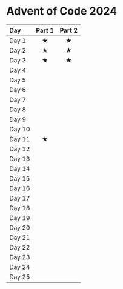 # Advent of Code 2024

| Day     | Part 1 | Part 2 |
|:------  |:------:|:------:|
| Day 1   |   ★   |   ★   |
| Day 2   |   ★   |   ★   |
| Day 3   |   ★   |   ★   |
| Day 4   |      |      |
| Day 5   |      |      |
| Day 6   |      |      |
| Day 7   |      |      |
| Day 8   |      |      |
| Day 9   |      |      |
| Day 10  |      |      |
| Day 11  |   ★   |      |
| Day 12  |      |      |
| Day 13  |      |      |
| Day 14  |      |      |
| Day 15  |      |      |
| Day 16  |      |      |
| Day 17  |      |      |
| Day 18  |      |      |
| Day 19  |      |      |
| Day 20  |      |      |
| Day 21  |      |      |
| Day 22  |      |      |
| Day 23  |      |      |
| Day 24  |      |      |
| Day 25  |      |      |
